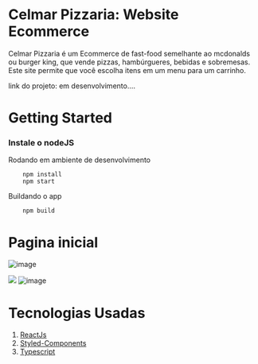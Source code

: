 # Celmar Pizzaria: Website Ecommerce


Celmar Pizzaria é um Ecommerce de fast-food semelhante ao mcdonalds ou burger king, que vende pizzas, hambúrgueres, bebidas e sobremesas. 
Este site permite que você escolha itens em um menu para um carrinho. 

link do projeto: em desenvolvimento....

# Getting Started

### Instale o nodeJS

Rodando em ambiente de desenvolvimento

        npm install 
        npm start

Buildando o app

        npm build


# Pagina inicial

![image](https://github.com/farciomernandes/celmar_pizzaria/assets/57499538/af1942ed-c8de-425d-8e19-f71dca35f09c)

![](assets/menu.png)
![image](https://github.com/farciomernandes/celmar_pizzaria/assets/57499538/631bff7a-b540-4b51-b9cf-bf74ec31f680)

# Tecnologias Usadas

1. [ReactJs](https://reactjs.org/)
2. [Styled-Components](https://styled-components.com/)
3. [Typescript](https://www.typescriptlang.org/)

